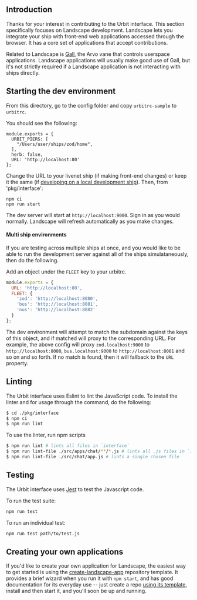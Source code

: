 ## Introduction

Thanks for your interest in contributing to the Urbit interface. This section
specifically focuses on Landscape development. Landscape lets you integrate your
ship with front-end web applications accessed through the browser. It has a core
set of applications that accept contributions.

Related to Landscape is [Gall][gall], the Arvo vane that controls userspace
applications. Landscape applications will usually make good use of Gall, but
it's not strictly required if a Landscape application is not interacting with
ships directly.

## Starting the dev environment

From this directory, go to the config folder and copy `urbitrc-sample` to
`urbitrc`.

You should see the following:

```
module.exports = {
  URBIT_PIERS: [
    "/Users/user/ships/zod/home",
  ],
  herb: false,
  URL: 'http://localhost:80'
};
```

Change the URL to your livenet ship (if making front-end changes) or keep it the
same (if [developing on a local development ship][local]). Then, from
'pkg/interface':

```
npm ci
npm run start
```

The dev server will start at `http://localhost:9000`. Sign in as you would
normally. Landscape will refresh automatically as you make changes.

#### Multi ship environments

If you are testing across multiple ships at once, and you would like to be able
to run the development server against all of the ships simulataneously, then do
the following.

Add an object under the `FLEET` key to your urbitrc.
```javascript
module.exports = {
  URL: 'http://localhost:80',
  FLEET: {
    'zod': 'http://localhost:8080',
    'bus': 'http://localhost:8081',
    'nus': 'http://localhost:8082'
  }
};

```

The dev environment will attempt to match the subdomain against the keys of this
object, and if matched will proxy to the corresponding URL. For example, the
above config will proxy `zod.localhost:9000` to `http://localhost:8080`,
`bus.localhost:9000` to `http://localhost:8081` and so on and so forth. If no
match is found, then it will fallback to the `URL` property.

## Linting

The Urbit interface uses Eslint to lint the JavaScript code. To install the
linter and for usage through the command, do the following:

```bash
$ cd ./pkg/interface
$ npm ci
$ npm run lint
```

To use the linter, run npm scripts

```bash
$ npm run lint # lints all files in `interface`
$ npm run lint-file ./src/apps/chat/**/*.js # lints all .js files in `interface/chat`
$ npm run lint-file ./src/chat/app.js # lints a single chosen file
```

## Testing

The Urbit interface uses [Jest](https://jestjs.io/) to test the Javascript code.

To run the test suite:

```bash
npm run test
```

To run an individual test:

```bash
npm run test path/to/test.js
```

## Creating your own applications

If you'd like to create your own application for Landscape, the easiest way to
get started is using the [create-landscape-app][cla] repository template. It
provides a brief wizard when you run it with `npm start`, and has good
documentation for its everyday use -- just create a repo [using its
template][template], install and then start it, and you'll soon be up and
running.

[cla]: https://github.com/urbit/create-landscape-app
[template]: https://github.com/urbit/create-landscape-app/generate
[gall]:https://urbit.org/docs/learn/arvo/gall/
[local]: /CONTRIBUTING.md#fake-ships
